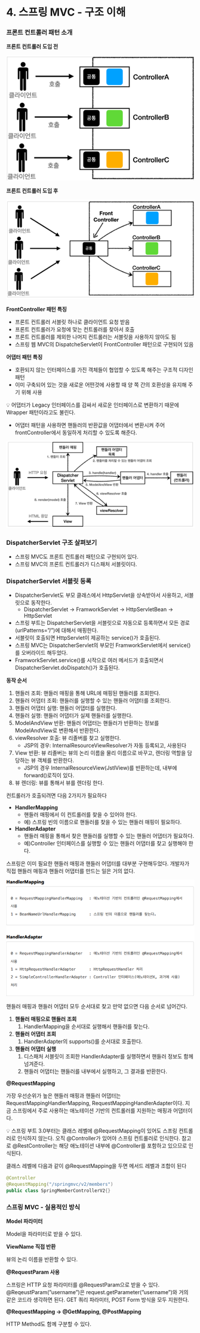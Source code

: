 # 4. 스프링 MVC - 구조 이해

### 프론트 컨트롤러 패턴 소개

**프론트 컨트롤러 도입 전**

![Untitled](/assets/mvc1-16.png)

**프론트 컨트롤러 도입 후**

![Untitled](/assets/mvc1-17.png)

**FrontController 패턴 특징**

- 프론트 컨트롤러 서블릿 하나로 클라이언트 요청 받음
- 프론트 컨트롤러가 요청에 맞는 컨트롤러를 찾아서 호출
- 프론트 컨트롤러를 제외한 나머지 컨트롤러는 서블릿을 사용하지 않아도 됨
- 스프링 웹 MVC의 DispatcheServlet이 FrontController 패턴으로 구현되어 있음

**어댑터 패턴 특징**

- 호환되지 않는 인터페이스를 가진 객체들이 협업할 수 있도록 해주는 구조적 디자인 패턴
- 이미 구축되어 있는 것을 새로운 어떤것에 사용할 때 양 쪽 간의 호환성을 유지해 주기 위해 사용

<aside>
💡 어댑터가 Legacy 인터페이스를 감싸서 새로운 인터페이스로 변환하기 때문에 Wrapper 패턴이라고도 불린다.

</aside>

- 어댑터 패턴을 사용하면 핸들러의 반환값을 어댑터에서 변환시켜 주어 frontController에서 동일하게 처리할 수 있도록 해준다.

![Untitled](/assets/mvc1-18.png)

### DispatcherServlet 구조 살펴보기

- 스프링 MVC도 프론트 컨트롤러 패턴으로 구현되어 있다.
- 스프링 MVC의 프론트 컨트롤러가 디스패처 서블릿이다.

### DispatcherServlet 서블릿 등록

- DispatcherServlet도 부모 클래스에서 HttpServlet을 상속받아서 사용하고, 서블릿으로 동작한다.
    - DispatcherServlet → FramworkServlet → HttpServletBean → HttpServlet
- 스프링 부트는 DispatcherServlet을 서블릿으로 자동으로 등록하면서 모든 경로(urlPatterns=”/”)에 대해서 매핑한다.
- 서블릿이 호출되면 HttpServlet이 제공하는 service()가 호출된다.
- 스프링 MVC는 DispatcherServlet의 부모인 FramworkServlet에서 service()를 오버라이드 해두었다.
- FramworkServlet.service()를 시작으로 여러 메서드가 호출되면서 DispatcherServlet.doDispatch()가 호출된다.

**동작 순서**

1. 핸들러 조회: 핸들러 매핑을 통해 URL에 매핑된 핸들러를 조회한다.
2. 핸들러 어댑터 조회: 핸들러를 실행할 수 있는 핸들러 어댑터를 조회한다.
3. 핸들러 어댑터 실행: 핸들러 어댑터를 실행한다.
4. 핸들러 실행: 핸들러 어댑터가 실제 핸들러를 실행한다.
5. ModelAndView 반환: 핸들러 어댑터는 핸들러가 반환하는 정보를 ModelAndView로 변환해서 반환한다.
6. viewResolver 호출: 뷰 리졸버를 찾고 실행한다.
    - JSP의 경우: InternalResourceViewResolver가 자동 등록되고, 사용된다
7. View 반환: 뷰 리졸버는 뷰의 논리 이름을 물리 이름으로 바꾸고, 렌더링 역할을 담당하는 뷰 객체를 반환한다.
    - JSP의 경우 InternalResourceView(JstlView)를 반환하는데, 내부에 forward()로직이 있다.
8. 뷰 렌더링: 뷰를 통해서 뷰를 렌더링 한다.

컨트롤러가 호출되려면 다음 2가지가 필요하다

- **HandlerMapping**
    - 핸들러 매핑에서 이 컨트롤러를 찾을 수 있어야 한다.
    - 예) 스프링 빈의 이름으로 핸들러를 찾을 수 있는 핸들러 매핑이 필요하다.
- **HandlerAdapter**
    - 핸들러 매핑을 통해서 찾은 핸들러를 실행할 수 있는 핸들러 어댑터가 필요하다.
    - 예)Controller 인터페이스를 실행할 수 있는 핸들러 어댑터를 찾고 실행해야 한다.

스프링은 이미 필요한 핸들러 매핑과 핸들러 어댑터를 대부분 구현해두었다. 개발자가 직접 핸들러 매핑과 핸들러 어댑터를 만드는 일은 거의 없다.

![Untitled](/assets/mvc1-19.png)

핸들러 매핑과 핸들러 어댑터 모두 순서대로 찾고 만약 없으면 다음 순서로 넘어간다.

1. **핸들러 매핑으로 핸들러 조회**
    1. HandlerMapping을 순서대로 실행해서 핸들러를 찾는다.
2. **핸들러 어댑터 조회**
    1. HandlerAdapter의 supports()를 순서대로 호출한다.
3. **핸들러 어댑터 실행**
    1. 디스패처 서블릿이 조회한 HandlerAdapter를 실행하면서 핸들러 정보도 함께 넘겨준다.
    2. 핸들러 어댑터는 핸들러를 내부에서 실행하고, 그 결과를 반환한다.

**@RequestMapping**

가장 우선순위가 높은 핸들러 매핑과 핸들러 어댑터는 RequestMappingHandlerMapping, RequestMappingHandlerAdapter이다. 지금 스프링에서 주로 사용하는 애노테이션 기반의 컨트롤러를 지원하는 매핑과 어댑터이다.

<aside>
💡 스프링 부트 3.0부터는 클래스 레벨에 @RequestMapping이 있어도 스프링 컨트롤러로 인식하지 않는다. 오직 @Controller가 있어야 스프링 컨트롤러로 인식한다. 참고로 @RestController는 해당 애노테이션 내부에 @Controller를 포함하고 있으므로 인식된다.

</aside>

클래스 레벨에 다음과 같이 @RequestMapping을 두면 메서드 레벨과 조합이 된다

```java
@Controller
@RequestMapping("/springmvc/v2/members")
public class SpringMemberControllerV2{}
```

### 스프링 MVC - 실용적인 방식

**Model 파라미터**

Model을 파라미터로 받을 수 있다.

**ViewName 직접 반환**

뷰의 논리 이름을 반환할 수 있다.

**@RequestParam 사용**

스프링은 HTTP 요청 파라미터를 @RequestParam으로 받을 수 있다. @ReqeustParam(”username”)은 request.getParameter(”username”)와 거의 같은 코드라 생각하면 된다. GET 쿼리 파라미터, POST Form 방식을 모두 지원한다.

**@RequestMapping → @GetMapping, @PostMapping**

HTTP Method도 함께 구분할 수 있다.